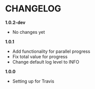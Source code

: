 # CHANGELOG

**1.0.2-dev**

- No changes yet

**1.0.1**

- Add functionality for parallel progress
- Fix total value for progress
- Change default log level to INFO

**1.0.0**

- Setting up for Travis
